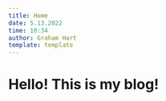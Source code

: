 ```yaml
---
title: Home
date: 5.13.2022 
time: 10:34
author: Graham Hart
template: template
---
```

# Hello! This is my blog!


